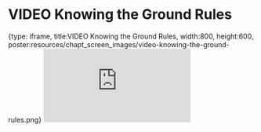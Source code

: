 # VIDEO Knowing the Ground Rules
 
{type: iframe, title:VIDEO Knowing the Ground Rules, width:800, height:600, poster:resources/chapt_screen_images/video-knowing-the-ground-rules.png}
![](https://hutchdatascience.org/AI_for_Decision_Makers/no_toc/video-knowing-the-ground-rules.html)
 

 
